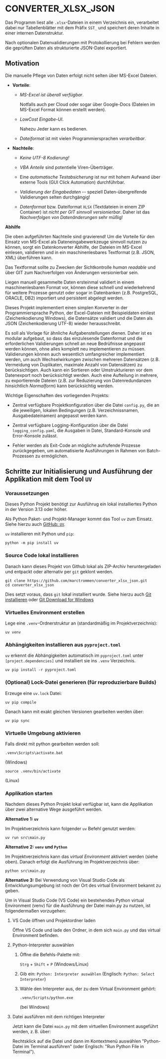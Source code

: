 # CONVERTER_XLSX_JSON

Das Programm liest alle `.xlsx`-Dateien in einem Verzeichnis ein, verarbeitet 
dabei nur Tabellenblätter mit dem Präfix `SST_` und speichert deren Inhalte 
in einer internen Datenstruktur. 

Nach optionalen Datenvalidierungen mit Protokollierung bei Fehlern werden die 
geprüften Daten als strukturierte JSON-Datei exportiert.


## Motivation

Die manuelle Pflege von Daten erfolgt nicht selten über MS-Excel Dateien.

*	**Vorteile**:

	*	*MS-Excel ist überall verfügbar*.

		Notfalls auch per Cloud oder sogar über Google-Docs (Dateien im 
		MS-Excel Format können erstellt werden).
	
	*	*LowCost Eingabe-UI*.
	
		Nahezu Jeder kann es bedienen.

	*	*Dateiformat* ist mit vielen Programmiersprachen *verarbeitbar*.

*	**Nachteile**:

	*	*Keine UTF-8 Kodierung!*
	
	*	*VBA Anteile* sind potentielle Viren-Überträger.
	
	*	Eine *automatische Testabsicherung* ist nur mit hohem Aufwand über 
		externe Tools (GUI Click Automation) durchführbar.
	
	*	*Validierung der Eingabedaten* -- speziell Daten-übergreifende 
		Validierungen selten durchgängig!
	
	*	*Datenformat* bzw. Dateiformat `XLSX` (Textdateien in einem ZIP Container)
		ist *nicht per GIT sinnvoll versionierbar*. Daher ist das 
		*Nachverfolgen von Datenänderungen* sehr müßig!

**Abhilfe**

Die oben aufgeführten Nachteile sind gravierend! Um die Vorteile für den Einsatz
von MS-Excel als Dateneingabewerkzeuge sinnvoll nutzen zu können, sorgt ein 
Datenkonverter Abhilfe, der Dateien im MS-Excel einlesen, validieren und in ein 
maschinenlesbares Textformat (z.B. JSON, XML) überführen kann.

Das Textformat sollte zu Zwecken der Sichtkontrolle *human readable* und über
GIT zum Nachverfolgen von Änderungen versionierbar sein.

Liegen manuell gesammelte Daten ersteinmal validiert in einem maschinenlesbaren
Format vor, können diese schnell und wiederkehrend für weitere Prozesse genutzt
oder sogar in Datenbanken (z.B. PostgreSQL, ORACLE, DB2) importiert und persistent 
abgelegt werden.

Dieses Projekt implementiert einen simplen Konverter in der Programmiersprache
Python, der Excel-Dateien mit Beispieldaten einliest (Zeichenkodierung Windows),
die Datensätze validiert und die Daten als JSON (Zeichenkodierung UTF-8) wieder 
herausschreibt.

Es soll als Vorlage für ähnliche Aufgabenstellungen dienen. Daher ist es modular
aufgebaut, so dass das einzulesende Datenformat und die erforderlichen Validierungen
schnell an neue Bedrüfnisse angepasst werden können, ohne alles komplett neu
implementieren zu müssen. Validierungen können auch wesentlich umfangreicher 
implementiert werden, um auch Wechselwirkungen zwischen mehreren Datensätzen 
(z.B. Vermeidung von Duplikaten, maximale Anzahl von Datensätzen) zu berücksichtigen.
Auch kann ein Sortieren oder Umstrukturieren vor dem Datenexport noch 
berücksichtigt werden. Auch eine Aufteilung in mehrere, zu exportierende Dateien
(z.B. zur Reduzierung von Datenredundanzen hinsichtlich *Normalform*) kann
berücksichtig werden.

Wichtige Eigenschaften des vorliegenden Projekts:

*	Zentral verfügbare Projektkonfiguration über die Datei `config.py`, die an 
	die jeweiligen, lokalen Bedingungen (z.B. Verzeichnissnamen, Ausgabedateinamen)
	angepasst werden kann.

*	Zentral verfügbare Logging-Konfiguration über die Datei `logging_config.yaml`,
	die Ausgaben in Datei, Standard-Konsole und Error-Konsole zulässt.

*	Fehler werden als Exit-Code an mögliche aufrufende Prozesse zurückgegeben, um
	automatisierte Ausführungen in Rahmen von Batch-Prozessen zu ermöglichen.


## Schritte zur Initialisierung und Ausführung der Applikation mit dem Tool `UV`

### Voraussetzungen

Dieses Python Projekt benötigt zur Ausführug ein lokal installiertes Python 
in der Version 3.13 oder höher.

Als Python Paket- und Projekt-Manager kommt das Tool `uv` zum Einsatz.
Siehe hierzu auch [GitHub: `UV`](https://github.com/astral-sh/uv).

`uv` installieren mit Python und `pip`:

```
python -m pip install uv
```

### Source Code lokal installieren

Danach kann dieses Projekt von Github lokal als ZIP-Archiv heruntergeladen und 
entpackt oder alternativ per `git` geklont werden.

```
git clone https://github.com/marctrommen/converter_xlsx_json.git
cd converter_xlsx_json
```

Dies setzt voraus, dass `git` lokal installiert wurde. Siehe hierzu auch 
[Git installieren](https://git-scm.com/book/de/v2/Erste-Schritte-Git-installieren) 
oder [Git Download for Windows](https://git-scm.com/downloads/win)

### Virtuelles Environment erstellen

Lege eine `.venv`-Ordnerstruktur an (standardmäßig im Projektverzeichnis):

```
uv venv
```

###  Abhängigkeiten installieren aus `pyproject.toml`

`uv` erkennt die Abhängigkeiten automatisch im `pyproject.toml` unter 
`[project.dependencies]` und installiert sie ins `.venv` Verzeichnis.

```
uv pip install -r pyproject.toml
```

### (Optional) Lock-Datei generieren (für reproduzierbare Builds)

Erzeuge eine `uv.lock` Datei:

```
uv pip compile
```

Danach kann mit exakt gleichen Versionen gearbeiten werden über:

```
uv pip sync
```

### Virtuelle Umgebung aktivieren

Falls direkt mit python gearbeiten werden soll:

```
.venv\Scripts\activate.bat
```
(Windows)

```
source .venv/bin/activate
```
(Linux)

### Applikation starten

Nachdem dieses Python Projekt lokal verfügbar ist, kann die Applikation 
über zwei alternative Wege ausgeführt werden.

**Alternative 1: `uv`**

Im Projektverzeichnis kann folgender `uv` Befehl genutzt werden:

```
uv run src\main.py
```

**Alternative 2: `venv` und `Python`**

Im Projektverzeichnis kann das *virtual Environment* aktiviert werden (siehe oben).
Danach erfolgt die Ausführung im Projektverzeichnis über:

```
python src\main.py
```

**Alternative 3:** Bei Verwendung von Visual Studio Code als 
Entwicklungsumgebung ist noch der Ort des virtual Environment bekannt zu geben.

Um in Visual Studio Code (VS Code) ein bestehendes Python virtual Environment 
(venv) für die Ausführung der Datei main.py zu nutzen, ist folgendermaßen 
vorzugehen:

1.	VS Code öffnen und Projektordner laden

	Öffne VS Code und lade den Ordner, in dem sich `main.py` und das virtual 
	Environment befinden.

2.	Python-Interpreter auswählen

	1.	Öffne die Befehls-Palette mit:

		`Strg` + `Shift` + `P` (Windows/Linux)
	
	2.	Gib ein: `Python: Interpreter auswählen` 
		(Englisch: `Python: Select Interpreter`)
	
	3.	Wähle den Interpreter aus, der zu dem Virtual Environment gehört:
		
		```
		.venv/Scripts/python.exe
		```
		(bei Windows)

3.	Datei ausführen mit dem richtigen Interpreter

	Jetzt kann die Datei `main.py` mit dem virtuellen Environment ausgeführt
	werden, z. B. über:

	Rechtsklick auf die Datei und dann im Kontextmenü auswählen
	"Python-Datei im Terminal ausführen" (oder Englisch: "Run Python File in Terminal").

